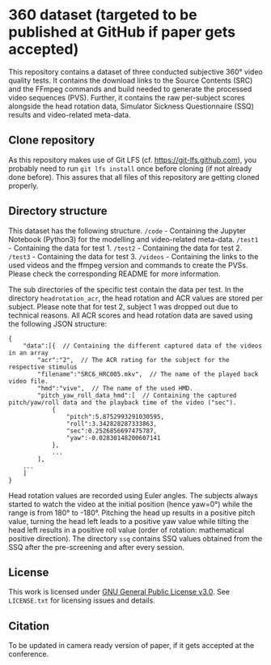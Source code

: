 # 360 dataset (targeted to be published at GitHub if paper gets accepted)
This repository contains a dataset of three conducted subjective 360° video quality tests.
It contains the download links to the Source Contents (SRC) and the FFmpeg commands and build needed to generate the processed video sequences (PVS).
Further, it contains the raw per-subject scores alongside the head rotation data, Simulator Sickness Questionnaire (SSQ) results and video-related meta-data.

## Clone repository
As this repository makes use of Git LFS (cf. https://git-lfs.github.com), you probably need to run `git lfs install` once before cloning (if not already done before).
This assures that all files of this repository are getting cloned properly.

## Directory structure
This dataset has the following structure.
`/code` - Containing the Jupyter Notebook (Python3) for the modelling and video-related meta-data.
`/test1` - Containing the data for test 1.
`/test2` - Containing the data for test 2.
`/test3` - Containing the data for test 3.
`/videos` - Containing the links to the used videos and the ffmpeg version and commands to create the PVSs. Please check the corresponding README for more information.

The sub directories of the specific test contain the data per test.
In the directory `headrotation_acr`, the head rotation and ACR values are stored per subject.
Please note that for test 2, subject 1 was dropped out due to technical reasons.
All ACR scores and head rotation data are saved using the following JSON structure:

```
{
    "data":[{  // Containing the different captured data of the videos in an array
        "acr":"2",  // The ACR rating for the subject for the respective stimulus
        "filename":"SRC6_HRC005.mkv",  // The name of the played back video file.
        "hmd":"vive",  // The name of the used HMD.
        "pitch_yaw_roll_data_hmd":[  // Containing the captured pitch/yaw/roll data and the playback time of the video ("sec").
            {
                "pitch":5.8752993291030595,
                "roll":3.342828287333863,
                "sec":0.2526856697475787,
                "yaw":-0.02830148200607141
            },
            ...
        ],
    ...
    ]
}
```

Head rotation values are recorded using Euler angles.
The subjects always started to watch the video at the initial position (hence yaw=0°) while the range is from 180° to -180°.
Pitching the head up results in a positive pitch value, turning the head left leads to a positive yaw value while tilting the head left results in a positive roll value (order of rotation: mathematical positive direction).
The directory `ssq` contains SSQ values obtained from the SSQ after the pre-screening and after every session.

## License
This work is licensed under [GNU General Public License v3.0](https://choosealicense.com/licenses/gpl-3.0/). See ```LICENSE.txt``` for licensing issues and details.

## Citation
To be updated in camera ready version of paper, if it gets accepted at the conference.
